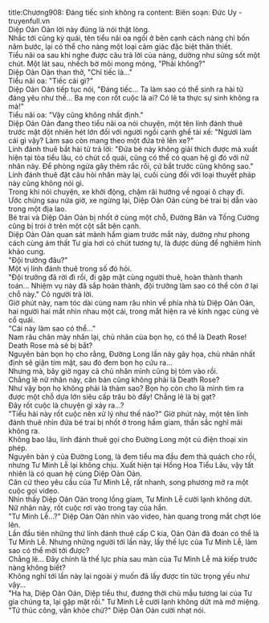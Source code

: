 title:Chương908: Đáng tiếc sinh không ra
content:
Biên soạn: Đức Uy - truyenfull.vn<br>Diệp Oản Oản lời này đúng là nói thật lòng.<br>Nhắc tới cũng kỳ quái, tên tiểu nãi oa ngồi ở bên cạnh cách nàng chỉ bốn năm bước, lại có thể cho nàng một loại cảm giác đặc biệt thân thiết.<br>Tiểu nãi oa sau khi nghe được câu trả lời của nàng, dường như sửng sốt một chút. Một lát sau, nhếch bờ môi mong mỏng, "Phải không?"<br>Diệp Oản Oản than thở, "Chỉ tiếc là..."<br>Tiểu nãi oa: "Tiếc cái gì?"<br>Diệp Oản Oản tiếp tục nói, "Đáng tiếc... Ta làm sao có thể sinh ra hài tử đáng yêu như thế... Ba mẹ con rốt cuộc là ai? Có lẽ ta thực sự sinh không ra mà!"<br>Tiểu nãi oa: "Vậy cũng không nhất định."<br>Diệp Oản Oản đang theo tiểu nãi oa nói chuyện, một tên lính đánh thuê trước mặt đột nhiên hét lớn đối với người ngồi cạnh ghế tài xế: "Ngươi làm cái gì vậy? Làm sao còn mang theo một đứa trẻ lên xe?"<br>Lính đánh thuê bắt hài tử trả lời: "Đứa bé này không giải thích được mà xuất hiện tại tòa tiểu lâu, có chút cổ quái, cũng có thể có quan hệ gì đó với nữ nhân này. Để phòng ngừa gây thêm rắc rối, cứ bắt trước cũng không sao."<br>Lính đánh thuê đặt câu hỏi nhăn mày lại, cuối cùng đối với loại thuyết pháp này cũng không nói gì.<br>Trong khi nói chuyện, xe khởi động, chậm rãi hướng về ngoại ô chạy đi.<br>Ước chừng sau nửa giờ, xe ngừng lại, Diệp Oản Oản cùng bé trai bị dẫn vào trong một địa lao.<br>Bé trai và Diệp Oản Oản bị nhốt ở cùng một chỗ, Đường Bân và Tống Cường cũng bị trói ở trên một cột sắt bên cạnh.<br>Diệp Oản Oản quan sát mảnh hầm giam trước mắt này, dường như phong cách cùng ám thất Tư gia hơi có chút tương tự, là được dùng để nghiêm hình khảo cung.<br>"Đội trưởng đâu?"<br>Một vị lính đánh thuê trong số đó hỏi.<br>"Đội trưởng đã rời đi rồi, đi gặp mặt cùng người thuê, hoàn thành thanh toán... Nhiệm vụ này đã sắp hoàn thành, đội trưởng làm sao có thể còn ở lại chỗ này." Có người trả lời.<br>Giờ phút này, nam tóc dài cùng nam râu nhìn về phía nhà tù Diệp Oản Oản, hai người hai mắt nhìn nhau một cái, trong mắt hiện ra vẻ kinh ngạc cùng vẻ cổ quái.<br>"Cái này làm sao có thể..."<br>Nam râu chân mày nhăn lại, chủ nhân của bọn họ, có thể là Death Rose!<br>Death Rose mà sẽ bị bắt?<br>Nguyên bản bọn họ cho rằng, Đường Long lần này gây họa, chủ nhân nhất định sẽ giận tím mặt, sau đó đem bọn họ cứu ra...<br>Nhưng mà, bây giờ ngay cả chủ nhân mình cũng bị tóm vào rồi.<br>Chẳng lẽ nữ nhân này, căn bản cũng không phải là Death Rose?<br>Như vậy bọn họ không phải là thảm sao? Bọn họ còn cho là mình tìm ra được một chỗ dựa lớn siêu cấp trâu bò đấy! Chẳng lẽ là bị gạt?<br>Đây rốt cuộc là chuyện gì xảy ra...?<br>"Tiểu hài này rốt cuộc nên xử lý như thế nào?" Giờ phút này, một tên lính đánh thuê nhìn đứa bé trai bị nhốt ở trong hầm giam, thần sắc nghĩ mãi không ra.<br>Không bao lâu, lính đánh thuê gọi cho Đường Long một cú điện thoại xin phép.<br>Nguyên bản ý của Đường Long, là đem tiểu ma đầu đem thả quách cho rồi, nhưng Tư Minh Lễ lại không chịu. Xuất hiện tại Hồng Hoa Tiểu Lâu, vậy tất nhiên là có quan hệ cùng Diệp Oản Oản.<br>Căn cứ theo yêu cầu của Tư Minh Lễ, rất nhanh, song phương mở ra một cuộc gọi video.<br>Nhìn thấy Diệp Oản Oản trong lồng giam, Tư Minh Lễ cười lạnh không dứt. Nữ nhân này, rốt cuộc rơi vào trong tay của hắn.<br>"Tư Minh Lễ...?" Diệp Oản Oản nhìn vào video, hàn quang trong mắt chợt lóe lên.<br>Lần đầu tiên những thứ lính đánh thuê cấp C kia, Oản Oản đã đoán có thể là Tư Minh Lễ. Nhưng những người tới lần này, lấy thế lực của Tư Minh Lễ, làm sao có thể mời tới được?<br>Chẳng lẽ... Đây chính là thế lực phía sau màn của Tư Minh Lễ mà kiếp trước nàng không biết?<br>Không nghĩ tới lần này lại ngoài ý muốn đã lấy được tin tức trọng yếu như vậy...<br>"Ha ha, Diệp Oản Oản, Diệp tiểu thư, đương thời chủ mẫu tương lai của Tư gia chúng ta, lại gặp mặt rồi." Tư Minh Lễ cười lạnh không dứt mà mở miệng.<br>"Tứ thúc công, vẫn khỏe chứ?" Diệp Oản Oản cười nhạt nói.